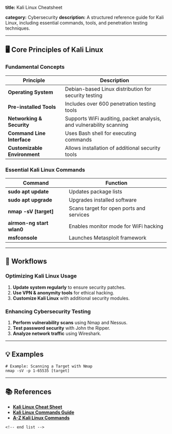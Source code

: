 **title:** Kali Linux Cheatsheet

**category:** Cybersecurity
**description:** A structured reference guide for Kali Linux, including essential commands, tools, and penetration testing techniques.

---

## 🖥 **Core Principles of Kali Linux**

### **Fundamental Concepts**

| Principle                          | Description                                                         |
| ---------------------------------- | ------------------------------------------------------------------- |
| **Operating System**         | Debian-based Linux distribution for security testing                |
| **Pre-installed Tools**      | Includes over 600 penetration testing tools                         |
| **Networking & Security**    | Supports WiFi auditing, packet analysis, and vulnerability scanning |
| **Command Line Interface**   | Uses Bash shell for executing commands                              |
| **Customizable Environment** | Allows installation of additional security tools                    |

### **Essential Kali Linux Commands**

| Command                         | Function                                 |
| ------------------------------- | ---------------------------------------- |
| **sudo apt update**       | Updates package lists                    |
| **sudo apt upgrade**      | Upgrades installed software              |
| **nmap -sV [target]**     | Scans target for open ports and services |
| **airmon-ng start wlan0** | Enables monitor mode for WiFi hacking    |
| **msfconsole**            | Launches Metasploit framework            |

---

## 🔄 **Workflows**

### **Optimizing Kali Linux Usage**

1. **Update system regularly** to ensure security patches.
2. **Use VPN & anonymity tools** for ethical hacking.
3. **Customize Kali Linux** with additional security modules.

### **Enhancing Cybersecurity Testing**

1. **Perform vulnerability scans** using Nmap and Nessus.
2. **Test password security** with John the Ripper.
3. **Analyze network traffic** using Wireshark.

---

## 💡 **Examples**

```plaintext
# Example: Scanning a Target with Nmap
nmap -sV -p 1-65535 [target]  
```

---

## 📚 **References**

- **[Kali Linux Cheat Sheet](https://www.templateroller.com/template/262954/kali-linux-cheat-sheet.html)**
- **[Kali Linux Commands Guide](https://linuxsimply.com/cheat-sheets/kali-linux-commands/)**
- **[A-Z Kali Linux Commands](https://techlog360.com/a-z-kali-linux-commands/)**

```
<!-- end list -->
```
